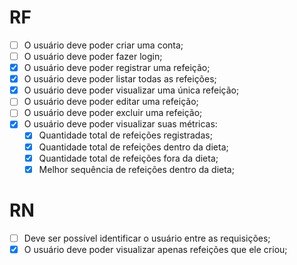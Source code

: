 # RF

- [ ] O usuário deve poder criar uma conta;
- [ ] O usuário deve poder fazer login;
- [x] O usuário deve poder registrar uma refeição;
- [x] O usuário deve poder listar todas as refeições;
- [x] O usuário deve poder visualizar uma única refeição;
- [ ] O usuário deve poder editar uma refeição;
- [ ] O usuário deve poder excluir uma refeição;
- [x] O usuário deve poder visualizar suas métricas:
  - [x] Quantidade total de refeições registradas;
  - [x] Quantidade total de refeições dentro da dieta;
  - [x] Quantidade total de refeições fora da dieta;
  - [x] Melhor sequência de refeições dentro da dieta;

# RN

- [ ] Deve ser possível identificar o usuário entre as requisições;
- [x] O usuário deve poder visualizar apenas refeições que ele criou;
